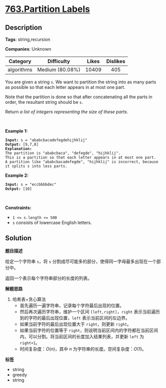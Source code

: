 # [763.Partition Labels](https://leetcode.com/problems/partition-labels/description/)

## Description

**Tags**: string,recursion

**Companies**: Unknown

|  Category  |   Difficulty    | Likes | Dislikes |
| :--------: | :-------------: | :---: | :------: |
| algorithms | Medium (80.08%) | 10409 |   405    |

<p>You are given a string <code>s</code>. We want to partition the string into as many parts as possible so that each letter appears in at most one part.</p>
<p>Note that the partition is done so that after concatenating all the parts in order, the resultant string should be <code>s</code>.</p>
<p>Return <em>a list of integers representing the size of these parts</em>.</p>
<p>&nbsp;</p>
<p><strong class="example">Example 1:</strong></p>
<pre><code><strong>Input:</strong> s = &quot;ababcbacadefegdehijhklij&quot;
<strong>Output:</strong> [9,7,8]
<strong>Explanation:</strong>
The partition is &quot;ababcbaca&quot;, &quot;defegde&quot;, &quot;hijhklij&quot;.
This is a partition so that each letter appears in at most one part.
A partition like &quot;ababcbacadefegde&quot;, &quot;hijhklij&quot; is incorrect, because it splits s into less parts.</code></pre>
<p><strong class="example">Example 2:</strong></p>
<pre><code><strong>Input:</strong> s = &quot;eccbbbbdec&quot;
<strong>Output:</strong> [10]</code></pre>
<p>&nbsp;</p>
<p><strong>Constraints:</strong></p>
<ul>
  <li><code>1 &lt;= s.length &lt;= 500</code></li>
  <li><code>s</code> consists of lowercase English letters.</li>
</ul>

## Solution

**题目描述**

给定一个字符串 `s`，将 `s` 分割成尽可能多的部分，使得同一字母最多出现在一个部分中。

返回一个表示每个字符串部分的长度的列表。

**解题思路**

1. 哈希表+贪心算法
   - 首先遍历一遍字符串，记录每个字符最后出现的位置。
   - 然后再次遍历字符串，维护一个区间 `[left,right]`，`right` 表示当前遍历到的字符的最后出现位置，`left` 表示当前区间的左边界。
   - 如果当前字符的最后出现位置大于 `right`，则更新 `right`。
   - 如果当前字符的位置等于 `right`，则说明当前区间内的字符都在当前区间内，可以分割。将当前区间的长度加入结果列表，并更新 `left` 为 `right+1`。
   - 时间复杂度：$O(n)$，其中 $n$ 为字符串的长度。空间复杂度：$O(1)$。

**标签**

- string
- greedy
- string

